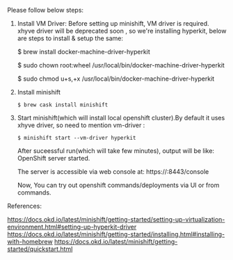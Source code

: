 Please follow below steps:

1) Install VM Driver: Before setting up minishift, VM driver is required.
  xhyve driver will be deprecated soon , so we're installing hyperkit, below are steps to install & setup the same:

     $ brew install docker-machine-driver-hyperkit

     $ sudo chown root:wheel /usr/local/bin/docker-machine-driver-hyperkit

     $ sudo chmod u+s,+x /usr/local/bin/docker-machine-driver-hyperkit

2) Install minishift

       $ brew cask install minishift

3) Start minishift(which will install local openshift cluster).By default it uses xhyve driver, so need to mention vm-driver :

       $ minishift start --vm-driver hyperkit

	After suceessful run(which will take few minutes), output will be like:
	OpenShift server started.

	The server is accessible via web console at:
    		https://<IP>:8443/console


    Now, You can try out openshift commands/deployments via UI or from commands.

References:

 https://docs.okd.io/latest/minishift/getting-started/setting-up-virtualization-environment.html#setting-up-hyperkit-driver
 https://docs.okd.io/latest/minishift/getting-started/installing.html#installing-with-homebrew
 https://docs.okd.io/latest/minishift/getting-started/quickstart.html

